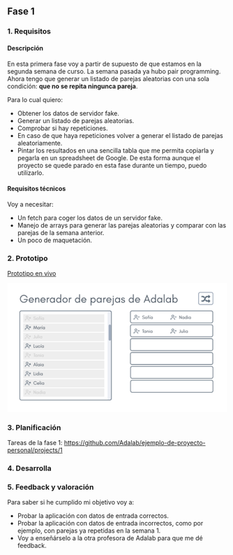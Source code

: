 ## Fase 1

### 1. Requisitos

#### Descripción

En esta primera fase voy a partir de supuesto de que estamos en la segunda semana de curso. La semana pasada ya hubo pair programming. Ahora tengo que generar un listado de parejas aleatorias con una sola condición: **que no se repita ningunca pareja**.

Para lo cual quiero:

- Obtener los datos de servidor fake.
- Generar un listado de parejas aleatorias.
- Comprobar si hay repeticiones.
- En caso de que haya repeticiones volver a generar el listado de parejas aleatoriamente.
- Pintar los resultados en una sencilla tabla que me permita copiarla y pegarla en un spreadsheet de Google. De esta forma aunque el proyecto se quede parado en esta fase durante un tiempo, puedo utilizarlo.

#### Requisitos técnicos

Voy a necesitar:

- Un fetch para coger los datos de un servidor fake.
- Manejo de arrays para generar las parejas aleatorias y comparar con las parejas de la semana anterior.
- Un poco de maquetación.

### 2. Prototipo

[Prototipo en vivo](https://marvelapp.com/d951i97)

![Prototype](./info/phase-01-prototype.png)

### 3. Planificación

Tareas de la fase 1: https://github.com/Adalab/ejemplo-de-proyecto-personal/projects/1

### 4. Desarrolla

### 5. Feedback y valoración

Para saber si he cumplido mi objetivo voy a:

- Probar la aplicación con datos de entrada correctos.
- Probar la aplicación con datos de entrada incorrectos, como por ejemplo, con parejas ya repetidas en la semana 1.
- Voy a enseñárselo a la otra profesora de Adalab para que me dé feedback.
